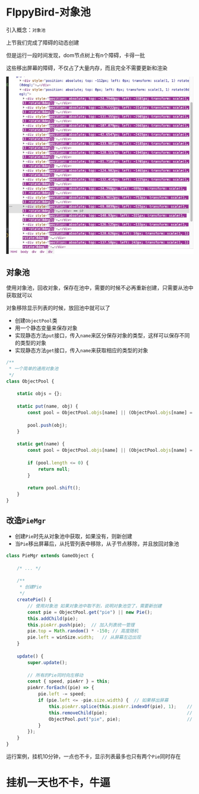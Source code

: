 # FlppyBird-对象池

引入概念：`对象池`

上节我们完成了障碍的动态创建

但是运行一段时间发现，dom节点树上有n个障碍，卡得一批

这些移出屏幕的障碍，不仅占了大量内存，而且完全不需要更新和渲染

![11_1.png](../images/11_1.png)

## 对象池

使用对象池，回收对象，保存在池中，需要的时候不必再重新创建，只需要从池中获取就可以

对象移除显示列表的时候，放回池中就可以了

- 创建`ObjectPool`类
- 用一个静态变量来保存对象
- 实现静态方法`put`接口，传入`name`来区分保存对象的类型，这样可以保存不同的类型的对象
- 实现静态方法`get`接口，传入`name`来获取相应的类型的对象

```javascript
/**
 * 一个简单的通用对象池
 */
class ObjectPool {

	static objs = {};

	static put(name, obj) {
		const pool = ObjectPool.objs[name] || (ObjectPool.objs[name] = []);

		pool.push(obj);
	}

	static get(name) {
		const pool = ObjectPool.objs[name] || (ObjectPool.objs[name] = []);

		if (pool.length <= 0) {
			return null;
		}

		return pool.shift();
	}
}
```

## 改造`PieMgr`

- 创建`Pie`时先从对象池中获取，如果没有，则新创建
- 当`Pie`移出屏幕后，从托管列表中移除，从子节点移除，并且放回对象池

```javascript
class PieMgr extends GameObject {

	/* ... */

	/**
	 * 创建Pie
	 */
	createPie() {
		// 使用对象池 如果对象池中取不到，说明对象池空了，需要新创建
		const pie = ObjectPool.get("pie") || new Pie();
		this.addChild(pie);
		this.pieArr.push(pie);  // 加入列表统一管理
		pie.top = Math.random() * -150; // 高度随机
		pie.left = winSize.width;   // 从屏幕左边出现
	}

	update() {
		super.update();

		// 所有的Pie同时向左移动
		const { speed, pieArr } = this;
		pieArr.forEach((pie) => {
			pie.left -= speed;
			if (pie.left <= -pie.size.width) {  // 如果移出屏幕
				this.pieArr.splice(this.pieArr.indexOf(pie), 1);    // 从托管列表里移除
				this.removeChild(pie);                              // 从子节点移除
				ObjectPool.put("pie", pie);                         // 加入对象池
			}
		});
	}
}
```

运行案例，挂机10分钟，一点也不卡，显示列表最多也只有两个`Pie`同时存在

# 挂机一天也不卡，牛逼

